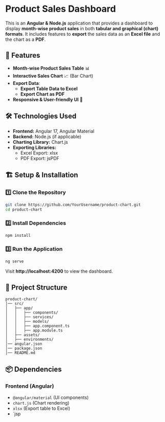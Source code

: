 # Product Sales Dashboard

This is an **Angular & Node.js** application that provides a dashboard to display **month-wise product sales** in both **tabular and graphical (chart) formats**. It includes features to **export** the sales data as an **Excel file** and the chart as a **PDF**.

## 🚀 Features

- **Month-wise Product Sales Table** 📊
- **Interactive Sales Chart** 📈 (Bar Chart)
- **Export Data**:
  - **Export Table Data to Excel**
  - **Export Chart as PDF**
- **Responsive & User-friendly UI** 🎨

## 🛠️ Technologies Used

- **Frontend:** Angular 17, Angular Material
- **Backend:** Node.js (if applicable)
- **Charting Library:** Chart.js
- **Exporting Libraries:**
  - Excel Export: xlsx
  - PDF Export: jsPDF

## 🏗️ Setup & Installation

### **1️⃣ Clone the Repository**
```sh
git clone https://github.com/YourUsername/product-chart.git
cd product-chart
```

### **2️⃣ Install Dependencies**
```sh
npm install
```

### **3️⃣ Run the Application**
```sh
ng serve
```
Visit **http://localhost:4200** to view the dashboard.

## 📂 Project Structure
```
product-chart/
│── src/
│   ├── app/
│   │   ├── components/
│   │   ├── services/
│   │   ├── models/
│   │   ├── app.component.ts
│   │   ├── app.module.ts
│   ├── assets/
│   ├── environments/
│── angular.json
│── package.json
│── README.md
```

## 📦 Dependencies
### **Frontend (Angular)**
- `@angular/material` (UI components)
- `chart.js` (Chart rendering)
- `xlsx` (Export table to Excel)
- `jsp

